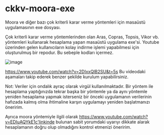 # ckkv-moora-exe
 Moora ve diğer bazı çok kriterli karar verme yöntemleri için masaüstü uygulamasının exe dosyası.

Çok kriterli karar verme yöntemlerinden olan Aras, Copras, Topsis, Vikor vb. yöntemleri kullanarak hesaplama yapan masaüstü uygulama exe'si. Youtube üzerinden gelen kullanıcıların kolay indirme işlemi yapabilmesi için oluşturulmuş bir repodur. Bu sebeple kodları içermez.


![image](https://github.com/gulsenkeskin/ckkv-moora-exe/assets/63197899/52bd7d58-7185-4888-a2cd-d2540bc470ae)

https://www.youtube.com/watch?v=2DIxxQlB2SU&t=5s Bu videodaki aşamaları takip ederek benzer şekilde kurulum yapabilirsiniz.

Not:
Veriler için ondalık ayraç olarak virgül kullanılmaktadır. 
Bir yöntem ile hesaplama yaptığınızda tekrar başka bir yöntemle ya da aynı yöntemle yeniden hesaplama yapmak isterseniz bir önceki uygulamanın verilerinin hafızada kalmış olma ihtimaline karşın uygulamayı yeniden başlatmanızı öneririm.

Ayrıca moora yöntemiyle ilgili olarak https://www.youtube.com/watch?v=EDIuAQYkE1c'linkinde bulunan sabit yorumdaki uyarıyı dikkate alarak hesaplamanın doğru olup olmadığını kontrol etmenizi öneririm.

